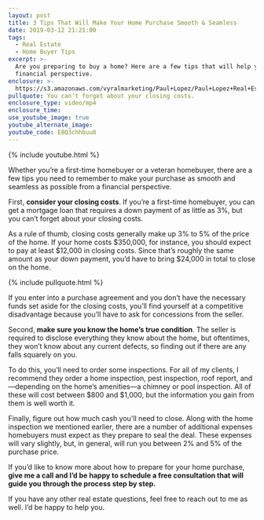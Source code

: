 ```yaml
---
layout: post
title: 3 Tips That Will Make Your Home Purchase Smooth & Seamless
date: 2019-03-12 21:21:00
tags:
  - Real Estate
  - Home Buyer Tips
excerpt: >-
  Are you preparing to buy a home? Here are a few tips that will help you from a
  financial perspective.
enclosure: >-
  https://s3.amazonaws.com/vyralmarketing/Paul+Lopez/Paul+Lopez+Real+Estate+_+2+Tips+That+Will+Make+Your+Home+Purchase+Smooth+%26+Seamless.mp4
pullquote: You can’t forget about your closing costs.
enclosure_type: video/mp4
enclosure_time:
use_youtube_image: true
youtube_alternate_image:
youtube_code: E8Q3chhbuu8
---
```


{% include youtube.html %}

Whether you’re a first-time homebuyer or a veteran homebuyer, there are a few tips you need to remember to make your purchase as smooth and seamless as possible from a financial perspective.&nbsp;

First, **consider your closing costs**. If you’re a first-time homebuyer, you can get a mortgage loan that requires a down payment of as little as 3%, but you can’t forget about your closing costs.&nbsp;

As a rule of thumb, closing costs generally make up 3% to 5% of the price of the home. If your home costs $350,000, for instance, you should expect to pay at least $12,000 in closing costs. Since that’s roughly the same amount as your down payment, you’d have to bring $24,000 in total to close on the home.&nbsp;

{% include pullquote.html %}

If you enter into a purchase agreement and you don’t have the necessary funds set aside for the closing costs, you’ll find yourself at a competitive disadvantage because you’ll have to ask for concessions from the seller.&nbsp;

Second, **make sure you know the home’s true condition**. The seller is required to disclose everything they know about the home, but oftentimes, they won’t know about any current defects, so finding out if there are any falls squarely on you.&nbsp;

To do this, you’ll need to order some inspections. For all of my clients, I recommend they order a home inspection, pest inspection, roof report, and—depending on the home’s amenities—a chimney or pool inspection. All of these will cost between $800 and $1,000, but the information you gain from them is well worth it.&nbsp;

Finally, figure out how much cash you'll need to close. Along with the home inspection we mentioned earlier, there are a number of additional expenses homebuyers must expect as they prepare to seal the deal. These expenses will vary slightly, but, in general, will run you between 2% and 5% of the purchase price.

If you’d like to know more about how to prepare for your home purchase, **give me a call and I’d be happy to schedule a free consultation that will guide you through the process step by step.&nbsp;**

If you have any other real estate questions, feel free to reach out to me as well. I’d be happy to help you.